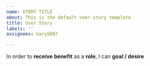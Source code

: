 ```yaml
---
name: STORY TITLE
about: This is the default user story template
title: User Story
labels: ''
assignees: GaryS007

---
```


In order to **receive benefit** as a **role**, I can **goal / desire**
